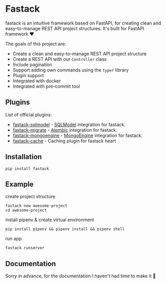 # Fastack

fastack is an intuitive framework based on FastAPI, for creating clean and easy-to-manage REST API project structures. It's built for FastAPI framework ❤️

The goals of this project are:

* Create a clean and easy-to-manage REST API project structure
* Create a REST API with our ``Controller`` class
* Include pagination
* Support adding own commands using the ``typer`` library
* Plugin support
* Integrated with docker
* Integrated with pre-commit tool


## Plugins

List of official plugins:

* [fastack-sqlmodel](https://github.com/fastack-dev/fastack-sqlmodel) - [SQLModel](https://github.com/tiangolo/sqlmodel) integration for fastack.
* [fastack-migrate](https://github.com/fastack-dev/fastack-migrate) - [Alembic](https://alembic.sqlalchemy.org/en/latest/) integration for fastack.
* [fastack-mongoengine](https://github.com/fastack-dev/fastack-mongoengine) - [MongoEngine](https://github.com/MongoEngine/mongoengine) integration for fastack.
* [fastack-cache](https://github.com/fastack-dev/fastack-cache) - Caching plugin for fastack heart

## Installation

```
pip install fastack
```

## Example

create project structure

```
fastack new awesome-project
cd awesome-project
```

install pipenv & create virtual environment

```
pip install pipenv && pipenv install && pipenv shell
```

run app

```
fastack runserver
```

## Documentation

Sorry in advance, for the documentation I haven't had time to make it 🙏
